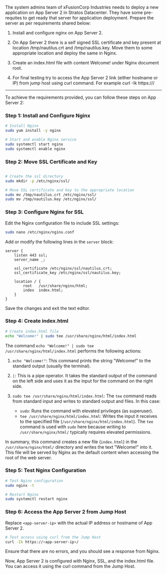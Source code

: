 The system admins team of xFusionCorp Industries needs to deploy a new application on App Server 2 in Stratos Datacenter. They have some pre-requites to get ready that server for application deployment. Prepare the server as per requirements shared below:



1. Install and configure nginx on App Server 2.


2. On App Server 2 there is a self signed SSL certificate and key present at location /tmp/nautilus.crt and /tmp/nautilus.key. Move them to some appropriate location and deploy the same in Nginx.


3. Create an index.html file with content Welcome! under Nginx document root.


4. For final testing try to access the App Server 2 link (either hostname or IP) from jump host using curl command. For example curl -Ik https://<app-server-ip>/

 ---------

To achieve the requirements provided, you can follow these steps on App Server 2:

### Step 1: Install and Configure Nginx

```bash
# Install Nginx
sudo yum install -y nginx

# Start and enable Nginx service
sudo systemctl start nginx
sudo systemctl enable nginx
```

### Step 2: Move SSL Certificate and Key

```bash

# Create the ssl directory
sudo mkdir -p /etc/nginx/ssl/

# Move SSL certificate and key to the appropriate location
sudo mv /tmp/nautilus.crt /etc/nginx/ssl/
sudo mv /tmp/nautilus.key /etc/nginx/ssl/
```

### Step 3: Configure Nginx for SSL

Edit the Nginx configuration file to include SSL settings:

```bash
sudo nano /etc/nginx/nginx.conf
```

Add or modify the following lines in the `server` block:

```nginx
server {
    listen 443 ssl;
    server_name _;

    ssl_certificate /etc/nginx/ssl/nautilus.crt;
    ssl_certificate_key /etc/nginx/ssl/nautilus.key;

    location / {
        root   /usr/share/nginx/html;
        index  index.html;
    }
}
```

Save the changes and exit the text editor.

### Step 4: Create index.html

```bash
# Create index.html file
echo "Welcome!" | sudo tee /usr/share/nginx/html/index.html
```
The command `echo "Welcome!" | sudo tee /usr/share/nginx/html/index.html` performs the following actions:

1. `echo "Welcome!"`: This command prints the string "Welcome!" to the standard output (usually the terminal).

2. `|`: This is a pipe operator. It takes the standard output of the command on the left side and uses it as the input for the command on the right side.

3. `sudo tee /usr/share/nginx/html/index.html`: The `tee` command reads from standard input and writes to standard output and files. In this case:
   - `sudo`: Runs the command with elevated privileges (as superuser).
   - `tee /usr/share/nginx/html/index.html`: Writes the input it receives to the specified file (`/usr/share/nginx/html/index.html`). The `tee` command is used with `sudo` here because writing to `/usr/share/nginx/html/` typically requires elevated permissions.

In summary, this command creates a new file (`index.html`) in the `/usr/share/nginx/html/` directory and writes the text "Welcome!" into it. This file will be served by Nginx as the default content when accessing the root of the web server.

### Step 5: Test Nginx Configuration

```bash
# Test Nginx configuration
sudo nginx -t

# Restart Nginx
sudo systemctl restart nginx
```

### Step 6: Access the App Server 2 from Jump Host

Replace `<app-server-ip>` with the actual IP address or hostname of App Server 2.

```bash
# Test access using curl from the Jump Host
curl -Ik https://<app-server-ip>/
```

Ensure that there are no errors, and you should see a response from Nginx.

Now, App Server 2 is configured with Nginx, SSL, and the index.html file. You can access it using the curl command from the Jump Host.
